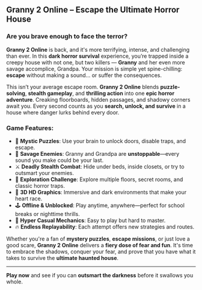 
## **Granny 2 Online – Escape the Ultimate Horror House**

### **Are you brave enough to face the terror?**

**Granny 2 Online** is back, and it's more terrifying, intense, and challenging than ever. In this **dark horror survival** experience, you’re trapped inside a creepy house with not one, but two killers — **Granny** and her even more savage accomplice, Grandpa. Your mission is simple yet spine-chilling: **escape** without making a sound… or suffer the consequences.

This isn’t your average escape room. **Granny 2 Online** blends **puzzle-solving**, **stealth gameplay**, and **thrilling action** into one **epic horror adventure**. Creaking floorboards, hidden passages, and shadowy corners await you. Every second counts as you **search, unlock, and survive** in a house where danger lurks behind every door.

### **Game Features:**

* 🧠 **Mystic Puzzles**: Use your brain to unlock doors, disable traps, and escape.
* 🧟 **Savage Enemies**: Granny and Grandpa are **unstoppable**—every sound you make could be your last.
* ⚔️ **Deadly Stealth Combat**: Hide under beds, inside closets, or try to outsmart your enemies.
* 🚪 **Exploration Challenge**: Explore multiple floors, secret rooms, and classic horror traps.
* 🌌 **3D HD Graphics**: Immersive and dark environments that make your heart race.
* 🕹️ **Offline & Unblocked**: Play anytime, anywhere—perfect for school breaks or nighttime thrills.
* 🧩 **Hyper Casual Mechanics**: Easy to play but hard to master.
* 🔥 **Endless Replayability**: Each attempt offers new strategies and routes.

Whether you're a fan of **mystery puzzles**, **escape missions**, or just love a good scare, **Granny 2 Online** delivers a **fiery dose of fear and fun**. It's time to embrace the shadows, conquer your fear, and prove that you have what it takes to survive the **ultimate haunted house**.

---

**Play now** and see if you can **outsmart the darkness** before it swallows you whole.
